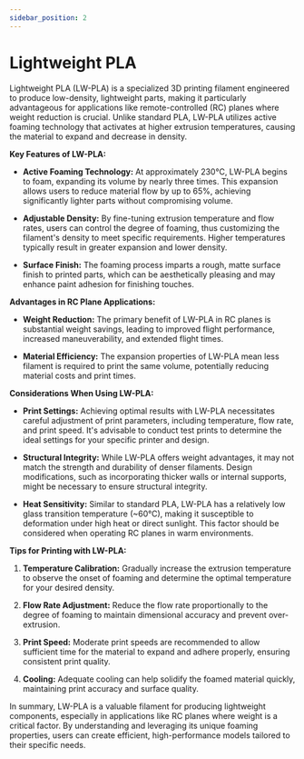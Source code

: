 ```yaml
---
sidebar_position: 2
---
```


# Lightweight PLA

Lightweight PLA (LW-PLA) is a specialized 3D printing filament engineered to produce low-density, lightweight parts, making it particularly advantageous for applications like remote-controlled (RC) planes where weight reduction is crucial. Unlike standard PLA, LW-PLA utilizes active foaming technology that activates at higher extrusion temperatures, causing the material to expand and decrease in density.

**Key Features of LW-PLA:**

- **Active Foaming Technology:** At approximately 230°C, LW-PLA begins to foam, expanding its volume by nearly three times. This expansion allows users to reduce material flow by up to 65%, achieving significantly lighter parts without compromising volume. 

- **Adjustable Density:** By fine-tuning extrusion temperature and flow rates, users can control the degree of foaming, thus customizing the filament's density to meet specific requirements. Higher temperatures typically result in greater expansion and lower density. 

- **Surface Finish:** The foaming process imparts a rough, matte surface finish to printed parts, which can be aesthetically pleasing and may enhance paint adhesion for finishing touches. 

**Advantages in RC Plane Applications:**

- **Weight Reduction:** The primary benefit of LW-PLA in RC planes is substantial weight savings, leading to improved flight performance, increased maneuverability, and extended flight times. 

- **Material Efficiency:** The expansion properties of LW-PLA mean less filament is required to print the same volume, potentially reducing material costs and print times. 

**Considerations When Using LW-PLA:**

- **Print Settings:** Achieving optimal results with LW-PLA necessitates careful adjustment of print parameters, including temperature, flow rate, and print speed. It's advisable to conduct test prints to determine the ideal settings for your specific printer and design. 

- **Structural Integrity:** While LW-PLA offers weight advantages, it may not match the strength and durability of denser filaments. Design modifications, such as incorporating thicker walls or internal supports, might be necessary to ensure structural integrity. 

- **Heat Sensitivity:** Similar to standard PLA, LW-PLA has a relatively low glass transition temperature (~60°C), making it susceptible to deformation under high heat or direct sunlight. This factor should be considered when operating RC planes in warm environments. 

**Tips for Printing with LW-PLA:**

1. **Temperature Calibration:** Gradually increase the extrusion temperature to observe the onset of foaming and determine the optimal temperature for your desired density. 

2. **Flow Rate Adjustment:** Reduce the flow rate proportionally to the degree of foaming to maintain dimensional accuracy and prevent over-extrusion. 

3. **Print Speed:** Moderate print speeds are recommended to allow sufficient time for the material to expand and adhere properly, ensuring consistent print quality. 

4. **Cooling:** Adequate cooling can help solidify the foamed material quickly, maintaining print accuracy and surface quality. 

In summary, LW-PLA is a valuable filament for producing lightweight components, especially in applications like RC planes where weight is a critical factor. By understanding and leveraging its unique foaming properties, users can create efficient, high-performance models tailored to their specific needs.

